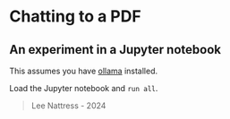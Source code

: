 # Chatting to a PDF

## An experiment in a Jupyter notebook


This assumes you have [ollama](https://ollama.com) installed.

Load the Jupyter notebook and `run all`.

> Lee Nattress - 2024
